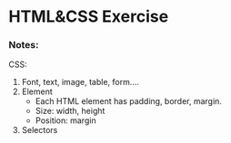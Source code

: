 # HTML&CSS Exercise

### Notes:
CSS:
1. Font, text, image, table, form....
2. Element
   - Each HTML element has padding, border, margin.
   - Size: width, height
   - Position: margin
3. Selectors